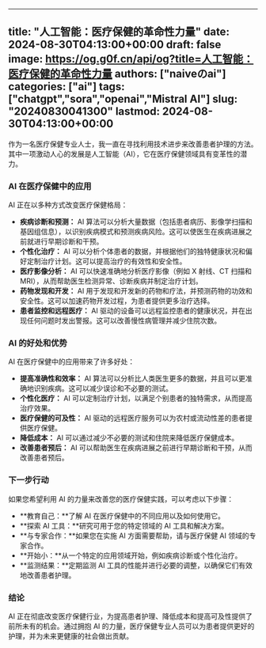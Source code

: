 
---
title: "人工智能：医疗保健的革命性力量"
date: 2024-08-30T04:13:00+00:00
draft: false
image: https://og.g0f.cn/api/og?title=人工智能：医疗保健的革命性力量
authors: ["naiveのai"]
categories: ["ai"]
tags: ["chatgpt","sora","openai","Mistral AI"]
slug: "20240830041300"
lastmod: 2024-08-30T04:13:00+00:00
---
作为一名医疗保健专业人士，我一直在寻找利用技术进步来改善患者护理的方法。其中一项激动人心的发展是人工智能（AI），它在医疗保健领域具有变革性的潜力。

### AI 在医疗保健中的应用

AI 正在以多种方式改变医疗保健格局：

- **疾病诊断和预测：** AI 算法可以分析大量数据（包括患者病历、影像学扫描和基因组信息），以识别疾病模式和预测疾病风险。这可以使医生在疾病进展之前就进行早期诊断和干预。
- **个性化治疗：** AI 可以分析个体患者的数据，并根据他们的独特健康状况和偏好定制治疗计划。这可以提高治疗的有效性和安全性。
- **医疗影像分析：** AI 可以快速准确地分析医疗影像（例如 X 射线、CT 扫描和 MRI），从而帮助医生检测异常、诊断疾病并制定治疗计划。
- **药物发现和开发：** AI 用于发现和开发新的药物和疗法，并预测药物的功效和安全性。这可以加速药物开发过程，为患者提供更多治疗选择。
- **患者监控和远程医疗：** AI 驱动的设备可以远程监控患者的健康状况，并在出现任何问题时发出警报。这可以改善慢性病管理并减少住院次数。

### AI 的好处和优势

AI 在医疗保健中的应用带来了许多好处：

- **提高准确性和效率：** AI 算法可以分析比人类医生更多的数据，并且可以更准确地识别疾病。这可以减少误诊和不必要的测试。
- **个性化医疗：** AI 可以定制治疗计划，以满足个别患者的独特需求，从而提高治疗效果。
- **医疗保健的可及性：** AI 驱动的远程医疗服务可以为农村或流动性差的患者提供医疗保健。
- **降低成本：** AI 可以通过减少不必要的测试和住院来降低医疗保健成本。
- **改善患者预后：** AI 可以帮助医生在疾病进展之前进行早期诊断和干预，从而改善患者预后。

### 下一步行动

如果您希望利用 AI 的力量来改善您的医疗保健实践，可以考虑以下步骤：

- **教育自己：**了解 AI 在医疗保健中的不同应用以及如何使用它。
- **探索 AI 工具：**研究可用于您的特定领域的 AI 工具和解决方案。
- **与专家合作：**如果您在实施 AI 方面需要帮助，请与医疗保健 AI 领域的专家合作。
- **开始小：**从一个特定的应用领域开始，例如疾病诊断或个性化治疗。
- **监测结果：**定期监测 AI 工具的性能并进行必要的调整，以确保它们有效地改善患者护理。

### 结论

AI 正在彻底改变医疗保健行业，为提高患者护理、降低成本和提高可及性提供了前所未有的机会。通过拥抱 AI 的力量，医疗保健专业人员可以为患者提供更好的护理，并为未来更健康的社会做出贡献。